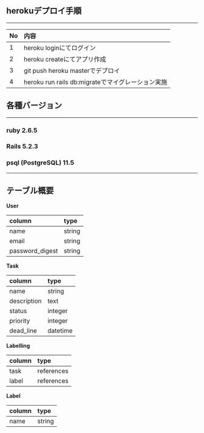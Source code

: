 ## herokuデプロイ手順
***
|No|内容|
|:---|:---|
|1|heroku loginにてログイン|
|2|heroku createにてアプリ作成|
|3|git push heroku masterでデプロイ|
|4|heroku run rails db:migrateでマイグレーション実施|

## 各種バージョン
***
### ruby 2.6.5

### Rails 5.2.3

### psql (PostgreSQL) 11.5

***

## テーブル概要


**User**

|column|type|
|:---|:---|
|name|string|
|email|string|
|password_digest|string|

**Task**

|column|type|
|:---|:---|
|name |string|
|description|text|
|status|integer|
|priority|integer|
|dead_line|datetime|

**Labelling**

|column|type|
|:---|:---|
|task|references|
|label|references|

**Label**

|column|type|
|:---|:---|
|name|string|
